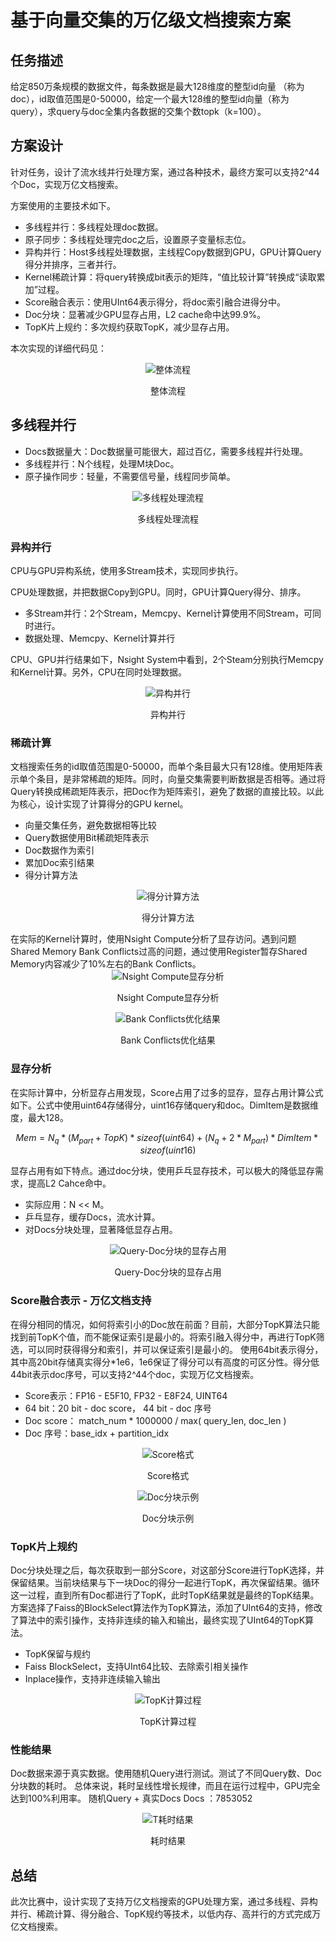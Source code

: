 # 基于向量交集的万亿级文档搜索方案

## 任务描述
给定850万条规模的数据文件，每条数据是最大128维度的整型id向量 （称为doc），id取值范围是0-50000，给定一个最大128维的整型id向量（称为query），求query与doc全集内各数据的交集个数topk（k=100）。


## 方案设计

针对任务，设计了流水线并行处理方案，通过各种技术，最终方案可以支持2^44个Doc，实现万亿文档搜索。

方案使用的主要技术如下。

- 多线程并行：多线程处理doc数据。
- 原子同步：多线程处理完doc之后，设置原子变量标志位。
- 异构并行：Host多线程处理数据，主线程Copy数据到GPU，GPU计算Query得分并排序，三者并行。
- Kernel稀疏计算：将query转换成bit表示的矩阵，“值比较计算”转换成“读取累加”过程。
- Score融合表示：使用UInt64表示得分，将doc索引融合进得分中。
- Doc分块：显著减少GPU显存占用，L2 cache命中达99.9%。
- TopK片上规约：多次规约获取TopK，减少显存占用。

本次实现的详细代码见：

<div align="center">
  <img src="figure/fig1.png" alt="整体流程">
  <p>整体流程</p>
</div>


## 多线程并行
- Docs数据量大：Doc数据量可能很大，超过百亿，需要多线程并行处理。
- 多线程并行：N个线程，处理M块Doc。
- 原子操作同步：轻量，不需要信号量，线程同步简单。

<div align="center">
  <img src="figure/fig2.png" alt="多线程处理流程">
  <p>多线程处理流程</p>
</div>

### 异构并行
CPU与GPU异构系统，使用多Stream技术，实现同步执行。

CPU处理数据，并把数据Copy到GPU。同时，GPU计算Query得分、排序。
- 多Stream并行：2个Stream，Memcpy、Kernel计算使用不同Stream，可同时进行。
- 数据处理、Memcpy、Kernel计算并行

CPU、GPU并行结果如下，Nsight System中看到，2个Steam分别执行Memcpy和Kernel计算。另外，CPU在同时处理数据。 
<div align="center">
  <img src="figure/fig3.png" alt="异构并行">
  <p>异构并行</p>
</div>

### 稀疏计算
文档搜索任务的id取值范围是0-50000，而单个条目最大只有128维。使用矩阵表示单个条目，是非常稀疏的矩阵。同时，向量交集需要判断数据是否相等。通过将Query转换成稀疏矩阵表示，把Doc作为矩阵索引，避免了数据的直接比较。以此为核心，设计实现了计算得分的GPU kernel。
- 向量交集任务，避免数据相等比较
- Query数据使用Bit稀疏矩阵表示
- Doc数据作为索引
- 累加Doc索引结果
- 得分计算方法

<div align="center">
  <img src="figure/fig4.png" alt="得分计算方法">
  <p>得分计算方法</p>
</div>
在实际的Kernel计算时，使用Nsight Compute分析了显存访问。遇到问题Shared Memory Bank Conflicts过高的问题，通过使用Register暂存Shared Memory内容减少了10%左右的Bank Conflicts。

<div align="center">
  <img src="figure/fig5.png" alt="Nsight Compute显存分析">
  <p>Nsight Compute显存分析</p>
</div>

<div align="center">
  <img src="figure/fig6.png" alt="Bank Conflicts优化结果">
  <p>Bank Conflicts优化结果</p>
</div>


### 显存分析
在实际计算中，分析显存占用发现，Score占用了过多的显存，显存占用计算公式如下。公式中使用uint64存储得分，uint16存储query和doc。DimItem是数据维度，最大128。

$$ Mem = N_q*(M_{part}+TopK)*sizeof(uint64)+ (N_q+2*M_{part})*DimItem*sizeof(uint16) $$

显存占用有如下特点。通过doc分块，使用乒乓显存技术，可以极大的降低显存需求，提高L2 Cahce命中。
- 实际应用：N << M。
- 乒乓显存，缓存Docs，流水计算。
- 对Docs分块处理，显著降低显存占用。
<div align="center">
  <img src="figure/fig7.png" alt="Query-Doc分块的显存占用">
  <p>Query-Doc分块的显存占用</p>
</div>

### Score融合表示 - 万亿文档支持
在得分相同的情况，如何将索引小的Doc放在前面？目前，大部分TopK算法只能找到前TopK个值，而不能保证索引是最小的。将索引融入得分中，再进行TopK筛选，可以同时获得得分和索引，并可以保证索引是最小的。
使用64bit表示得分，其中高20bit存储真实得分*1e6，1e6保证了得分可以有高度的可区分性。得分低44bit表示doc序号，可以支持2^44个doc，实现万亿文档搜索。
- Score表示：FP16 - E5F10, FP32 - E8F24, UINT64
- 64 bit：20 bit - doc score， 44 bit - doc 序号
- Doc score： match_num * 1000000 / max( query_len, doc_len )
- Doc 序号：base_idx + partition_idx

<div align="center">
  <img src="figure/fig8.png" alt="Score格式">
  <p>Score格式</p>
</div>
<div align="center">
  <img src="figure/fig9.png" alt="Doc分块示例">
  <p>Doc分块示例</p>
</div>

### TopK片上规约
Doc分块处理之后，每次获取到一部分Score，对这部分Score进行TopK选择，并保留结果。当前块结果与下一块Doc的得分一起进行TopK，再次保留结果。循环这一过程，直到所有Doc都进行了TopK，此时TopK结果就是最终的TopK结果。
方案选择了Faiss的BlockSelect算法作为TopK算法，添加了UInt64的支持，修改了算法中的索引操作，支持非连续的输入和输出，最终实现了UInt64的TopK算法。
- TopK保留与规约
- Faiss BlockSelect，支持UInt64比较、去除索引相关操作
- Inplace操作，支持非连续输入输出

<div align="center">
  <img src="figure/fig10.png" alt="TopK计算过程">
  <p>TopK计算过程</p>
</div>

### 性能结果
Doc数据来源于真实数据。使用随机Query进行测试。测试了不同Query数、Doc分块数的耗时。
总体来说，耗时呈线性增长规律，而且在运行过程中，GPU完全达到100%利用率。
随机Query + 真实Docs
Docs ：7853052
<div align="center">
  <img src="figure/fig11.png" alt="T耗时结果">
  <p>耗时结果</p>
</div>

## 总结
此次比赛中，设计实现了支持万亿文档搜索的GPU处理方案，通过多线程、异构并行、稀疏计算、得分融合、TopK规约等技术，以低内存、高并行的方式完成万亿文档搜索。
